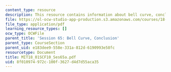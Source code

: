 ```yaml
---
content_type: resource
description: This resource contains information about bell curve, conclusion.
file: https://ol-ocw-studio-app-production.s3.amazonaws.com/courses/18-01sc-single-variable-calculus-fall-2010/8f010974972c100f3627d4d7d55aca35_MIT18_01SCF10_Ses65a.pdf
file_type: application/pdf
learning_resource_types: []
ocw_type: OCWFile
parent_title: 'Session 65: Bell Curve, Conclusion'
parent_type: CourseSection
parent_uid: e183dee9-558e-331a-812d-6190993e58fc
resourcetype: Document
title: MIT18_01SCF10_Ses65a.pdf
uid: 8f010974-972c-100f-3627-d4d7d55aca35
---
```

